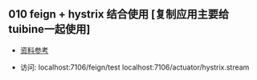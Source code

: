 ## 010 feign + hystrix 结合使用 [复制应用主要给tuibine一起使用]
+ [资料参考](http://www.itmuch.com/spring-cloud/finchley-9/)

+ 访问: localhost:7106/feign/test
        localhost:7106/actuator/hystrix.stream


  
